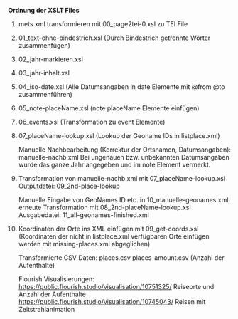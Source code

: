 **Ordnung der XSLT Files**

1. mets.xml transformieren mit 00_page2tei-0.xsl zu TEI File
2. 01_text-ohne-bindestrich.xsl (Durch Bindestrich getrennte Wörter zusammenfügen)
3. 02_jahr-markieren.xsl 
4. 03_jahr-inhalt.xsl
5. 04_iso-date.xsl (Alle Datumsangaben in date Elemente mit @from @to zusammenführen)
6. 05_note-placeName.xsl (note placeName Elemente einfügen)
7. 06_events.xsl (Transformation zu event Elemente)
8. 07_placeName-lookup.xsl (Lookup der Geoname IDs in listplace.xml) 

    Manuelle Nachbearbeitung (Korrektur der Ortsnamen, Datumsangaben): manuelle-nachb.xml  Bei ungenauen bzw. unbekannten Datumsangaben wurde das ganze Jahr         angegeben und im note Element vermerkt.

9. Transformation von manuelle-nachb.xml mit 07_placeName-lookup.xsl Outputdatei: 09_2nd-place-lookup

    Manuelle Eingabe von GeoNames ID etc. in 10_manuelle-geonames.xml, erneute Transformation mit 08_2nd-placeName-lookup.xsl
    Ausgabedatei: 11_all-geonames-finished.xml
    
10. Koordinaten der Orte ins XML einfügen mit 09_get-coords.xsl (Koordinaten der nicht in listplace.xml verfügbaren Orte einfügen werden mit missing-places.xml     abgeglichen)

    Transformierte CSV Daten: places.csv
                              places-amount.csv (Anzahl der Aufenthalte)
    
    Flourish Visualisierungen: https://public.flourish.studio/visualisation/10751325/ Reiseorte und Anzahl der Aufenthalte
                               https://public.flourish.studio/visualisation/10745043/ Reisen mit Zeitstrahlanimation
